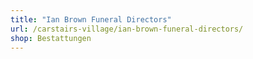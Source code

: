 ```yaml
---
title: "Ian Brown Funeral Directors"
url: /carstairs-village/ian-brown-funeral-directors/
shop: Bestattungen
---
```

